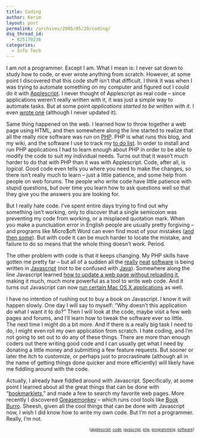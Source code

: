 ```yaml
---
title: Coding
author: Kerim
layout: post
permalink: /archives/2005/05/20/coding/
dsq_thread_id:
  - 825170236
categories:
  - Info Tech
---
```

I am *not* a programmer. Except I am. What I mean is: I never sat down to study how to code, or ever wrote anything from scratch. However, at some point I discovered that this code stuff isn&#8217;t that difficult. I think it was when I was trying to automate something on my computer and figured out I could do it with <a href="http://www.apple.com/macosx/features/applescript/" onclick="_gaq.push(['_trackEvent', 'outbound-article', 'http://www.apple.com/macosx/features/applescript/', 'Applescript']);" >Applescript</a>. I never thought of Applescript as real code &#8211; since applications weren&#8217;t really written with it, it was just a simple way to automate tasks. But at some point *applications started to be written with it*. I even <a href="http://macupdate.com/info.php/id/11658" onclick="_gaq.push(['_trackEvent', 'outbound-article', 'http://macupdate.com/info.php/id/11658', 'wrote one']);" >wrote one</a> (although I never updated it).

Same thing happened on the web. I learned how to throw together a web page using HTML, and then somewhere along the line started to realize that all the really nice software was run on <a href="http://us3.php.net/manual/en/intro-whatcando.php" onclick="_gaq.push(['_trackEvent', 'outbound-article', 'http://us3.php.net/manual/en/intro-whatcando.php', 'PHP']);" >PHP</a>. PHP is what runs this blog, and my wiki, and the software I use to track my <a href="http://www.kingdesign.net/" onclick="_gaq.push(['_trackEvent', 'outbound-article', 'http://www.kingdesign.net/', 'to do list']);" >to do list</a>. In order to install and run PHP applications I had to learn enough about PHP in order to be able to modify the code to suit my individual needs. Turns out that it wasn&#8217;t much harder to do that with PHP than it was with Applescript. Code, after all, is *logical*. Good code even tells you where you need to make the changes, so there isn&#8217;t really much to learn &#8211; just a little patience, and some help from people on web forums. The people who write code have little patience with stupid questions, but over time you learn how to ask questions well so that they give you the answers you are looking for.

But I really hate code. I&#8217;ve spent entire days trying to find out why something isn&#8217;t working, only to discover that a single semicolon was preventing my code from working, or a misplaced quotation mark. When you make a punctuation error in English people are usually pretty forgiving &#8211; and programs like Micro$oft Word can even find most of your mistakes (<a href="http://test.oxus.net/archives/2005/05/04/grammatical-confidence/" onclick="_gaq.push(['_trackEvent', 'outbound-article', 'http://test.oxus.net/archives/2005/05/04/grammatical-confidence/', 'and then some']);" >and then some</a>). But with code it can be much harder to locate the mistake, and failure to do so means that the whole thing doesn&#8217;t work. Period.

The other problem with code is that it keeps changing. My PHP skills have gotten me pretty far &#8211; but all of a sudden all the <a href="http://shared.snapgrid.com/gtd_tiddlywiki.html" onclick="_gaq.push(['_trackEvent', 'outbound-article', 'http://shared.snapgrid.com/gtd_tiddlywiki.html', 'really']);" >really</a> <a href="http://maps.google.com/" onclick="_gaq.push(['_trackEvent', 'outbound-article', 'http://maps.google.com/', 'neat']);" >neat</a> <a href="http://flickr.com/" onclick="_gaq.push(['_trackEvent', 'outbound-article', 'http://flickr.com/', 'software']);" >software</a> is being written in <a href="http://www.w3schools.com/js/js_intro.asp" onclick="_gaq.push(['_trackEvent', 'outbound-article', 'http://www.w3schools.com/js/js_intro.asp', 'Javascript']);" >Javascript</a> (not to be confused with <a href="http://java.sun.com/learning/new2java/index.html" onclick="_gaq.push(['_trackEvent', 'outbound-article', 'http://java.sun.com/learning/new2java/index.html', 'Java']);" >Java</a>). Somewhere along the line Javascript learned <a href="http://www.onlamp.com/pub/a/onlamp/2005/05/19/xmlhttprequest.html" onclick="_gaq.push(['_trackEvent', 'outbound-article', 'http://www.onlamp.com/pub/a/onlamp/2005/05/19/xmlhttprequest.html', 'how to update a web page without reloading it']);" >how to update a web page without reloading it</a>, making it much, much more powerful as a tool to write web code. And it turns out Javascript can now <a href="http://www.macdevcenter.com/pub/a/mac/2005/05/06/dashboard.html" onclick="_gaq.push(['_trackEvent', 'outbound-article', 'http://www.macdevcenter.com/pub/a/mac/2005/05/06/dashboard.html', 'run certain Mac OS X applications']);" >run certain Mac OS X applications</a> as well.

I have no intention of rushing out to buy a book on Javascript. I know it will happen slowly. One day I will say to myself: &#8220;Why doesn&#8217;t this application do what I want it to do?&#8221; Then I will look at the code, maybe visit a few web pages and forums, and I&#8217;ll learn how to tweak the software ever so little. The next time I might do a bit more. And if there is a really big task I need to do, I might even roll my own application from scratch. I hate coding, and I&#8217;m not going to set out to do any of these things. There are more than enough coders out there writing good code and I can usually get what I need by donating a little money and submitting a few feature requests. But sooner or later the itch to customize, or perhaps just to procrastinate (although all in the name of getting things done quicker and more efficiently) will likely have me fiddling around with the code.

Actually, I already have fiddled around with Javascript. Specifically, at some point I learned about all the great things that can be done with &#8220;<a href="http://www.bookmarklets.com/" onclick="_gaq.push(['_trackEvent', 'outbound-article', 'http://www.bookmarklets.com/', 'bookmarklets']);" >bookmarklets</a>,&#8221; and made a few to search my favorite web pages. More recently I discovered <a href="http://greasemonkey.mozdev.org/" onclick="_gaq.push(['_trackEvent', 'outbound-article', 'http://greasemonkey.mozdev.org/', 'Greasemonkey']);" >Greasemonkey</a> &#8211; which runs cool tools like <a href="http://overstimulate.com/articles/2005/04/24/greasemonkey-book-burro-find-cheap-books" onclick="_gaq.push(['_trackEvent', 'outbound-article', 'http://overstimulate.com/articles/2005/04/24/greasemonkey-book-burro-find-cheap-books', 'Book Burro']);" >Book Burro</a>. Sheesh, given all the cool things that can be done with Javascript now, I wish I did know how to write my own code. But I&#8217;m not a programmer. Really, I&#8217;m not.<!-- technorati tags start -->

<div style="text-align:right;">
  <span style="font-size:x-small;">{<a href="http://technorati.com/tag/applescript" onclick="_gaq.push(['_trackEvent', 'outbound-article', 'http://technorati.com/tag/applescript', 'applescript']);"  rel="tag">applescript</a>, <a href="http://technorati.com/tag/code" onclick="_gaq.push(['_trackEvent', 'outbound-article', 'http://technorati.com/tag/code', 'code']);"  rel="tag">code</a>, <a href="http://technorati.com/tag/javascript" onclick="_gaq.push(['_trackEvent', 'outbound-article', 'http://technorati.com/tag/javascript', 'javascript']);"  rel="tag">javascript</a>, <a href="http://technorati.com/tag/php" onclick="_gaq.push(['_trackEvent', 'outbound-article', 'http://technorati.com/tag/php', 'php']);"  rel="tag">php</a>, <a href="http://technorati.com/tag/programming" onclick="_gaq.push(['_trackEvent', 'outbound-article', 'http://technorati.com/tag/programming', 'programming']);"  rel="tag">programming</a>, <a href="http://technorati.com/tag/software" onclick="_gaq.push(['_trackEvent', 'outbound-article', 'http://technorati.com/tag/software', 'software']);"  rel="tag">software</a>}</span>


<!-- technorati tags end -->

